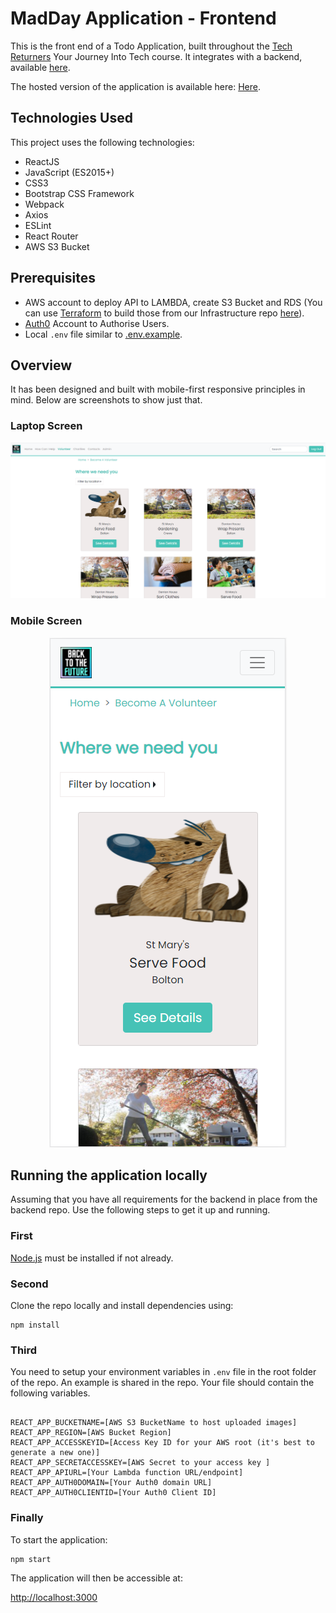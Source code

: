 # MadDay Application - Frontend

This is the front end of a Todo Application, built throughout the [Tech Returners](https://techreturners.com) Your Journey Into Tech course. It integrates with a backend, available [here](https://github.com/BackToTheFutureTech/Back-end).

The hosted version of the application is available here: [Here](https://madday.herokuapp.com/home).

## Technologies Used

This project uses the following technologies:

- ReactJS
- JavaScript (ES2015+)
- CSS3
- Bootstrap CSS Framework
- Webpack
- Axios
- ESLint
- React Router
- AWS S3 Bucket

## Prerequisites

- AWS account to deploy API to LAMBDA, create S3 Bucket and RDS (You can use [Terraform](https://www.terraform.io/) to build those from our Infrastructure repo [here](https://github.com/BackToTheFutureTech/Infrastructure)).
- [Auth0](https://auth0.com/) Account to Authorise Users.
- Local `.env` file similar to [.env.example](https://github.com/BackToTheFutureTech/Front-end/blob/readme/.env.example).

## Overview

It has been designed and built with mobile-first responsive principles in mind.
Below are screenshots to show just that.

### Laptop Screen

![Laptop](https://github.com/BackToTheFutureTech/Front-end/blob/readme/Readme_Assets/volunteer_wide.PNG?raw=true)

### Mobile Screen

<p align="center">
  <img src="https://github.com/BackToTheFutureTech/Front-end/blob/readme/Readme_Assets/volunteer_mobile.PNG?raw=true">
</p>

<!-- ![Mobile ><](https://github.com/BackToTheFutureTech/Front-end/blob/readme/Readme_Assets/volunteer_mobile.PNG?raw=true) -->

## Running the application locally

Assuming that you have all requirements for the backend in place from the backend repo. Use the following steps to get it up and running.

### First

[Node.js](https://nodejs.org/en/) must be installed if not already.

### Second

Clone the repo locally and install dependencies using:

    npm install

### Third

You need to setup your environment variables in `.env` file in the root folder of the repo. An example is shared in the repo. Your file should contain the following variables.

```

REACT_APP_BUCKETNAME=[AWS S3 BucketName to host uploaded images]
REACT_APP_REGION=[AWS Bucket Region]
REACT_APP_ACCESSKEYID=[Access Key ID for your AWS root (it's best to generate a new one)]
REACT_APP_SECRETACCESSKEY=[AWS Secret to your access key ]
REACT_APP_APIURL=[Your Lambda function URL/endpoint]
REACT_APP_AUTH0DOMAIN=[Your Auth0 domain URL]
REACT_APP_AUTH0CLIENTID=[Your Auth0 Client ID]

```

### Finally

To start the application:

    npm start

The application will then be accessible at:

[http://localhost:3000](http://localhost:3000)
